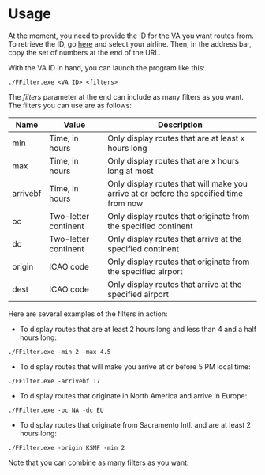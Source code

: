 Usage
=====

At the moment, you need to provide the ID for the VA you want routes from. To retrieve the ID, go [here](http://fscloud-infotool.de/index.php?page=vasystem&subpage=vrank) and select your airline. Then, in the address bar, copy the set of numbers at the end of the URL.

With the VA ID in hand, you can launch the program like this:
```
./FFilter.exe <VA ID> <filters>
```

The *filters* parameter at the end can include as many filters as you want. The filters you can use are as follows:

Name     | Value                | Description
-------- | -------------------- | -----------
min      | Time, in hours       | Only display routes that are at least x hours long
max      | Time, in hours       | Only display routes that are x hours long at most
arrivebf | Time, in hours       | Only display routes that will make you arrive at or before the specified time from now
oc       | Two-letter continent | Only display routes that originate from the specified continent
dc       | Two-letter continent | Only display routes that arrive at the specified continent
origin   | ICAO code            | Only display routes that originate from the specified airport
dest     | ICAO code            | Only display routes that arrive at the specified airport

Here are several examples of the filters in action:

* To display routes that are at least 2 hours long and less than 4 and a half hours long:
```
./FFilter.exe -min 2 -max 4.5
```

* To display routes that will make you arrive at or before 5 PM local time:
```
./FFilter.exe -arrivebf 17
```

* To display routes that originate in North America and arrive in Europe:
```
./FFilter.exe -oc NA -dc EU
```

* To display routes that originate from Sacramento Intl. and are at least 2 hours long:
```
./FFilter.exe -origin KSMF -min 2
```

Note that you can combine as many filters as you want.
